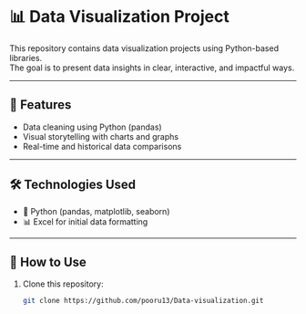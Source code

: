 # 📊 Data Visualization Project

This repository contains data visualization projects using Python-based libraries.  
The goal is to present data insights in clear, interactive, and impactful ways.

---

## 🔧 Features

- Data cleaning using Python (pandas)
- Visual storytelling with charts and graphs
- Real-time and historical data comparisons

---

## 🛠️ Technologies Used

- 🐍 Python (pandas, matplotlib, seaborn)
- 📊 Excel for initial data formatting

---

## 🚀 How to Use

1. Clone this repository:
   ```bash
   git clone https://github.com/pooru13/Data-visualization.git
